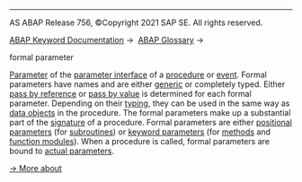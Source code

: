   

* * *

AS ABAP Release 756, ©Copyright 2021 SAP SE. All rights reserved.

[ABAP Keyword Documentation](javascript:call_link\('abenabap.htm'\)) →  [ABAP Glossary](javascript:call_link\('abenabap_glossary.htm'\)) → 

formal parameter

[Parameter](javascript:call_link\('abenparameter_glosry.htm'\) "Glossary Entry") of the [parameter interface](javascript:call_link\('abenparameter_interface_glosry.htm'\) "Glossary Entry") of a [procedure](javascript:call_link\('abenprocedure_glosry.htm'\) "Glossary Entry") or [event](javascript:call_link\('abenevent_glosry.htm'\) "Glossary Entry"). Formal parameters have names and are either [generic](javascript:call_link\('abengeneric_data_type_glosry.htm'\) "Glossary Entry") or completely typed. Either [pass by reference](javascript:call_link\('abenpass_by_reference_glosry.htm'\) "Glossary Entry") or [pass by value](javascript:call_link\('abenpass_by_value_glosry.htm'\) "Glossary Entry") is determined for each formal parameter. Depending on their [typing](javascript:call_link\('abentyping_glosry.htm'\) "Glossary Entry"), they can be used in the same way as [data objects](javascript:call_link\('abendata_object_glosry.htm'\) "Glossary Entry") in the procedure. The formal parameters make up a substantial part of the [signature](javascript:call_link\('abensignature_glosry.htm'\) "Glossary Entry") of a procedure. Formal parameters are either [positional parameters](javascript:call_link\('abenpositional_parameter_glosry.htm'\) "Glossary Entry") (for [subroutines](javascript:call_link\('abensubroutine_glosry.htm'\) "Glossary Entry")) or [keyword parameters](javascript:call_link\('abenkeyword_parameter_glosry.htm'\) "Glossary Entry") (for [methods](javascript:call_link\('abenmethod_glosry.htm'\) "Glossary Entry") and [function modules](javascript:call_link\('abenfunction_module_glosry.htm'\) "Glossary Entry")). When a procedure is called, formal parameters are bound to [actual parameters](javascript:call_link\('abenactual_parameter_glosry.htm'\) "Glossary Entry").

[→ More about](javascript:call_link\('abenformal_parameters_oview.htm'\))